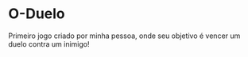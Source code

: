 # O-Duelo
Primeiro jogo criado por minha pessoa, onde seu objetivo é vencer um duelo contra um inimigo!
